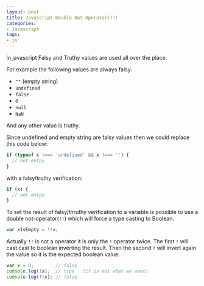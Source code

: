 ```yaml
---
layout: post
title: Javascript Double Not-Operator(!!)
categories:
- Javascript
tags:
- js
---
```


In javascript Falsy and Truthy values are used all over the place.

For example the following values are always falsy:

- `""` (empty string)
- `undefined`
- `false`
- `0`
- `null`
- `NaN`

And any other value is truthy.

Since undefined and empty string are falsy values then we could replace this code below:

```js
if (typeof x !=== 'undefined' && x !=== '') {
  // not emtpy
}
```

with a falsy/truthy verification:

```js
if (x) {
  // not emtpy
}
```

To set the result of falsy/thruthy verification to a variable is possible to use a double not-operator(`!!`) which will force a type casting to Boolean.

```js
var xIsEmpty = !!x;
```

Actually `!!` is not a operator it is only the `!` operator twice. The first `!` will cast cast to boolean inverting the result. Then the second `!` will invert again the value so it is the expected boolean value.

```js
var x = 0;        // falsy
console.log(!x);  // true   (it is not what we want)
console.log(!!x); // false
```
